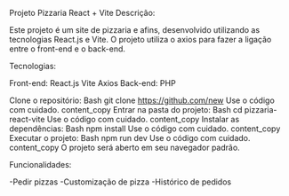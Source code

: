
Projeto Pizzaria React + Vite
Descrição:

Este projeto é um site de pizzaria e afins, desenvolvido utilizando as tecnologias React.js e Vite. O projeto utiliza o axios para fazer a ligação entre o front-end e o back-end.

Tecnologias:

Front-end:
React.js
Vite
Axios
Back-end:
PHP


Clone o repositório:
Bash
git clone https://github.com/new
Use o código com cuidado.
content_copy
Entrar na pasta do projeto:
Bash
cd pizzaria-react-vite
Use o código com cuidado.
content_copy
Instalar as dependências:
Bash
npm install
Use o código com cuidado.
content_copy
Executar o projeto:
Bash
npm run dev
Use o código com cuidado.
content_copy
O projeto será aberto em seu navegador padrão.

Funcionalidades:

-Pedir pizzas
-Customização de pizza
-Histórico de pedidos
